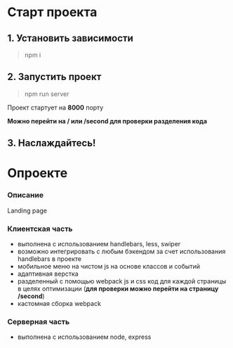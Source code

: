 # Старт проекта

## 1. Установить зависимости

> npm i

## 2. Запустить проект

> npm run server

Проект стартует на **8000** порту

**Можно перейти на / или /second для проверки разделения кода**

## 3. Наслаждайтесь!

# Опроекте

### Описание
Landing page

### Клиентская часть
- выполнена с использованием handlebars, less, swiper
- возможно интегрировать с любым бэкендом за счет использования handlebars в проекте
- мобильное меню на чистом js на основе классов и событий
- адаптивная верстка
- разделенный с помощью webpack js и css код для каждой страницы в целях оптимизации (**для проверки можно перейти на страницу /second**)
- кастомная сборка webpack
### Серверная часть
- выполнена с использованием node, express



